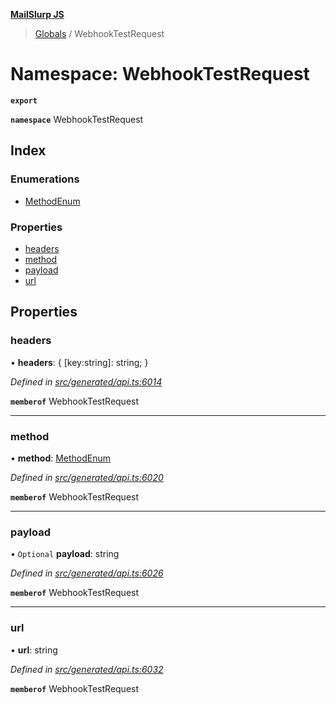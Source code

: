 **[MailSlurp JS](../README.md)**

> [Globals](../README.md) / WebhookTestRequest

# Namespace: WebhookTestRequest

**`export`** 

**`namespace`** WebhookTestRequest

## Index

### Enumerations

* [MethodEnum](../enums/webhooktestrequest.methodenum.md)

### Properties

* [headers](webhooktestrequest.md#headers)
* [method](webhooktestrequest.md#method)
* [payload](webhooktestrequest.md#payload)
* [url](webhooktestrequest.md#url)

## Properties

### headers

•  **headers**: { [key:string]: string;  }

*Defined in [src/generated/api.ts:6014](https://github.com/mailslurp/mailslurp-client/blob/5a4fc29/src/generated/api.ts#L6014)*

**`memberof`** WebhookTestRequest

___

### method

•  **method**: [MethodEnum](../enums/webhooktestrequest.methodenum.md)

*Defined in [src/generated/api.ts:6020](https://github.com/mailslurp/mailslurp-client/blob/5a4fc29/src/generated/api.ts#L6020)*

**`memberof`** WebhookTestRequest

___

### payload

• `Optional` **payload**: string

*Defined in [src/generated/api.ts:6026](https://github.com/mailslurp/mailslurp-client/blob/5a4fc29/src/generated/api.ts#L6026)*

**`memberof`** WebhookTestRequest

___

### url

•  **url**: string

*Defined in [src/generated/api.ts:6032](https://github.com/mailslurp/mailslurp-client/blob/5a4fc29/src/generated/api.ts#L6032)*

**`memberof`** WebhookTestRequest
